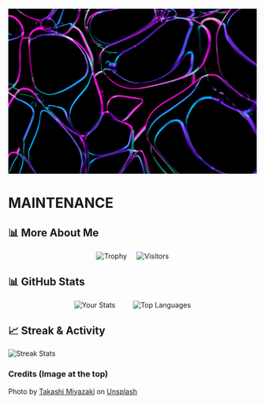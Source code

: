 ![Image](takashi-miyazaki-q2bHGRyJH64-unsplash.jpg)
      
# MAINTENANCE

## 📊 More About Me

<div align="center">

![Trophy](https://github-profile-trophy.vercel.app/?username=over9000rpm&theme=radical)
&nbsp; &nbsp;
![Visitors](https://visit-counter.itsvg.in/api?id=over9000rpm&label=Profile%20Views&color=1&style=for-the-badge&labelColor=grey&countColor=7fd5ea)

</div>

## 📊 GitHub Stats
<div align="center">

![Your Stats](https://github-readme-stats.vercel.app/api?username=over9000rpm&show_icons=true&theme=dark&hide_border=true)
&nbsp; &nbsp; &nbsp; &nbsp;
![Top Languages](https://github-readme-stats.vercel.app/api/top-langs/?username=over9000rpm&layout=compact&theme=dark&hide_border=true)

</div>

## 📈 Streak & Activity
![Streak Stats](https://github-readme-streak-stats.herokuapp.com?user=over9000rpm&theme=kanagawa)


### Credits (Image at the top)
Photo by <a href="https://unsplash.com/@miyatankun?utm_source=unsplash&utm_medium=referral&utm_content=creditCopyText">Takashi Miyazaki</a> on <a href="https://unsplash.com/photos/blue-and-white-light-digital-wallpaper-q2bHGRyJH64?utm_source=unsplash&utm_medium=referral&utm_content=creditCopyText">Unsplash</a>
      


